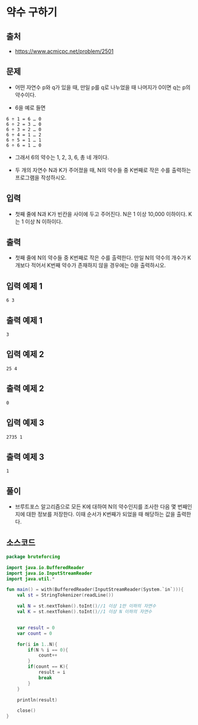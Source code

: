 # 약수 구하기

## 출처

* https://www.acmicpc.net/problem/2501

## 문제

* 어떤 자연수 p와 q가 있을 때, 만일 p를 q로 나누었을 때 나머지가 0이면 q는 p의 약수이다. 

* 6을 예로 들면

```
6 ÷ 1 = 6 … 0
6 ÷ 2 = 3 … 0
6 ÷ 3 = 2 … 0
6 ÷ 4 = 1 … 2
6 ÷ 5 = 1 … 1
6 ÷ 6 = 1 … 0
```

* 그래서 6의 약수는 1, 2, 3, 6, 총 네 개이다.

* 두 개의 자연수 N과 K가 주어졌을 때, N의 약수들 중 K번째로 작은 수를 출력하는 프로그램을 작성하시오.

## 입력

* 첫째 줄에 N과 K가 빈칸을 사이에 두고 주어진다. N은 1 이상 10,000 이하이다. K는 1 이상 N 이하이다.

## 출력

* 첫째 줄에 N의 약수들 중 K번째로 작은 수를 출력한다. 만일 N의 약수의 개수가 K개보다 적어서 K번째 약수가 존재하지 않을 경우에는 0을 출력하시오.

## 입력 예제 1

```
6 3
```

## 출력 예제 1

```
3
```

## 입력 예제 2

```
25 4
```

## 출력 예제 2

```
0
```

## 입력 예제 3

```
2735 1
```

## 출력 예제 3

```
1
```

## 풀이

* 브루트포스 알고리즘으로 모든 K에 대하여 N의 약수인지를 조사한 다음 몇 번째인지에 대한 정보를 저장한다. 이때 순서가 K번째가 되었을 때 해당하는 값을 출력한다.

## 소스코드

```kotlin
package bruteforcing

import java.io.BufferedReader
import java.io.InputStreamReader
import java.util.*

fun main() = with(BufferedReader(InputStreamReader(System.`in`))){
    val st = StringTokenizer(readLine())

    val N = st.nextToken().toInt()//1 이상 1만 이하의 자연수
    val K = st.nextToken().toInt()//1 이상 N 이하의 자연수


    var result = 0
    var count = 0

    for(i in 1..N){
        if(N % i == 0){
            count++
        }
        if(count == K){
            result = i
            break
        }
    }

    println(result)

    close()
}
```
